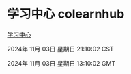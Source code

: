# 学习中心 colearnhub
[学习中心](http://219.139.197.74:56308/colearnhub/)

2024年 11月 03日 星期日 21:10:02 CST

2024年 11月 03日 星期日 13:10:02 GMT
